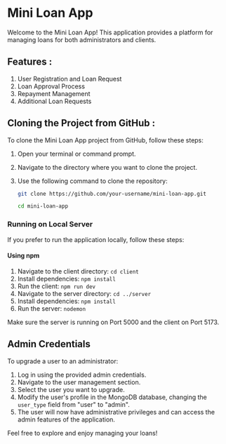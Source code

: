 ﻿# Mini Loan App

Welcome to the Mini Loan App! This application provides a platform for managing loans for both administrators and clients.

## Features : 
1. User Registration and Loan Request
2. Loan Approval Process
3. Repayment Management
4. Additional Loan Requests

## Cloning the Project from GitHub : 

To clone the Mini Loan App project from GitHub, follow these steps:

1. Open your terminal or command prompt.
2. Navigate to the directory where you want to clone the project.
3. Use the following command to clone the repository:

   ```bash
   git clone https://github.com/your-username/mini-loan-app.git
   
   cd mini-loan-app

### Running on Local Server

If you prefer to run the application locally, follow these steps:

#### Using npm

1. Navigate to the client directory: `cd client`
2. Install dependencies: `npm install`
3. Run the client: `npm run dev`
4. Navigate to the server directory: `cd ../server`
5. Install dependencies: `npm install`
6. Run the server: `nodemon`

Make sure the server is running on Port 5000 and the client on Port 5173.

## Admin Credentials

To upgrade a user to an administrator:

1. Log in using the provided admin credentials.
2. Navigate to the user management section.
3. Select the user you want to upgrade.
4. Modify the user's profile in the MongoDB database, changing the `user_type` field from "user" to "admin".
5. The user will now have administrative privileges and can access the admin features of the application.

Feel free to explore and enjoy managing your loans!
